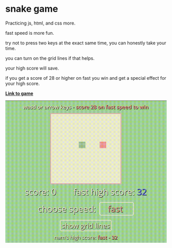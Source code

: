 # snake game
Practicing js, html, and css more. 

fast speed is more fun.

try not to press two keys at the exact same time, you can honestly take your time.

you can turn on the grid lines if that helps.

your high score will save.

if you get a score of 28 or higher on fast you win and get a special effect for your high score.


**[Link to game](https://namhnguye.github.io/snake-game/)**

![Alt Text](preview.gif)


